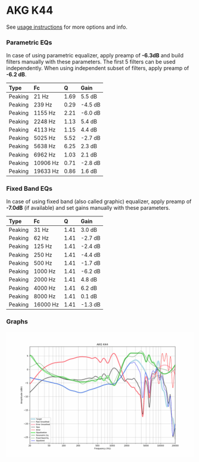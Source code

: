 # AKG K44
See [usage instructions](https://github.com/jaakkopasanen/AutoEq#usage) for more options and info.

### Parametric EQs
In case of using parametric equalizer, apply preamp of **-6.3dB** and build filters manually
with these parameters. The first 5 filters can be used independently.
When using independent subset of filters, apply preamp of **-6.2 dB**.

| Type    | Fc       |    Q | Gain    |
|:--------|:---------|:-----|:--------|
| Peaking | 21 Hz    | 1.69 | 5.5 dB  |
| Peaking | 239 Hz   | 0.29 | -4.5 dB |
| Peaking | 1155 Hz  | 2.21 | -6.0 dB |
| Peaking | 2248 Hz  | 1.13 | 5.4 dB  |
| Peaking | 4113 Hz  | 1.15 | 4.4 dB  |
| Peaking | 5025 Hz  | 5.52 | -2.7 dB |
| Peaking | 5638 Hz  | 6.25 | 2.3 dB  |
| Peaking | 6962 Hz  | 1.03 | 2.1 dB  |
| Peaking | 10906 Hz | 0.71 | -2.8 dB |
| Peaking | 19633 Hz | 0.86 | 1.6 dB  |

### Fixed Band EQs
In case of using fixed band (also called graphic) equalizer, apply preamp of **-7.0dB**
(if available) and set gains manually with these parameters.

| Type    | Fc       |    Q | Gain    |
|:--------|:---------|:-----|:--------|
| Peaking | 31 Hz    | 1.41 | 3.0 dB  |
| Peaking | 62 Hz    | 1.41 | -2.7 dB |
| Peaking | 125 Hz   | 1.41 | -2.4 dB |
| Peaking | 250 Hz   | 1.41 | -4.4 dB |
| Peaking | 500 Hz   | 1.41 | -1.7 dB |
| Peaking | 1000 Hz  | 1.41 | -6.2 dB |
| Peaking | 2000 Hz  | 1.41 | 4.8 dB  |
| Peaking | 4000 Hz  | 1.41 | 6.2 dB  |
| Peaking | 8000 Hz  | 1.41 | 0.1 dB  |
| Peaking | 16000 Hz | 1.41 | -1.3 dB |

### Graphs
![](./AKG%20K44.png)